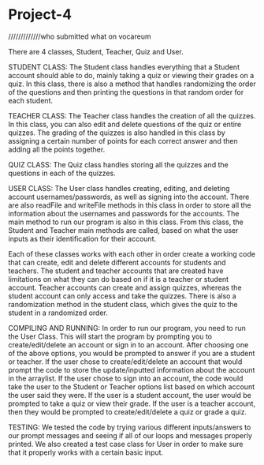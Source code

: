 # Project-4

/////////////who submitted what on vocareum

There are 4 classes, Student, Teacher, Quiz and User. 

STUDENT CLASS: The Student class handles everything that a Student account should able to do, mainly taking a quiz or viewing their grades on a quiz. In this class, there is also a method that handles randomizing the order of the questions and then printing the questions in that random order for each student. 

TEACHER CLASS: The Teacher class handles the creation of all the quizzes. In this class, you can also edit and delete questions of the quiz or entire quizzes. The grading of the quizzes is also handled in this class by assigning a certain number of points for each correct answer and then adding all the points together. 

QUIZ CLASS: The Quiz class handles storing all the quizzes and the questions in each of the quizzes. 

USER CLASS: The User class handles creating, editing, and deleting account usernames/passwords, as well as signing into the account. There are also readFile and writeFile methods in this class in order to store all the information about the usernames and passwords for the accounts. The main method to run our program is also in this class. From this class, the Student and Teacher main methods are called, based on what the user inputs as their identification for their account. 

Each of these classes works with each other in order create a working code that can create, edit and delete different accounts for students and teachers. The student and teacher accounts that are created have limitations on what they can do based on if it is a teacher or student account. Teacher accounts can create and assign quizzes, whereas the student account can only access and take the quizzes. There is also a randomization method in the student class, which gives the quiz to the student in a randomized order.

COMPILING AND RUNNING: In order to run our program, you need to run the User Class. This will start the program by prompting you to create/edit/delete an account or sign in to an account. After choosing one of the above options, you would be prompted to answer if you are a student or teacher. If the user chose to create/edit/delete an account that would prompt the code to store the update/inputted information about the account in the arraylist. If the user chose to sign into an account, the code would take the user to the Student or Teacher options list based on which account the user said they were. If the user is a student account, the user would be prompted to take a quiz or view their grade. If the user is a teacher account, then they would be prompted to create/edit/delete a quiz or grade a quiz. 

TESTING: We tested the code by trying various different inputs/answers to our prompt messages and seeing if all of our loops and messages properly printed. We also created a test case class for User in order to make sure that it properly works with a certain basic input. 
